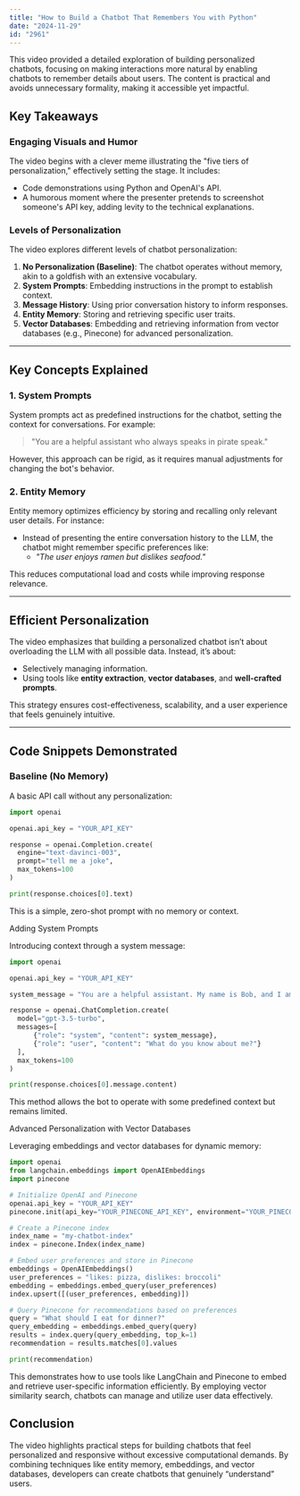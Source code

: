 ```yaml
---
title: "How to Build a Chatbot That Remembers You with Python"
date: "2024-11-29"
id: "2961"
---
```


This video provided a detailed exploration of building personalized chatbots, focusing on making interactions more natural by enabling chatbots to remember details about users. The content is practical and avoids unnecessary formality, making it accessible yet impactful.

## Key Takeaways

### Engaging Visuals and Humor

The video begins with a clever meme illustrating the "five tiers of personalization," effectively setting the stage. It includes:

- Code demonstrations using Python and OpenAI's API.
- A humorous moment where the presenter pretends to screenshot someone's API key, adding levity to the technical explanations.

### Levels of Personalization

The video explores different levels of chatbot personalization:

1. **No Personalization (Baseline)**: The chatbot operates without memory, akin to a goldfish with an extensive vocabulary.
2. **System Prompts**: Embedding instructions in the prompt to establish context.
3. **Message History**: Using prior conversation history to inform responses.
4. **Entity Memory**: Storing and retrieving specific user traits.
5. **Vector Databases**: Embedding and retrieving information from vector databases (e.g., Pinecone) for advanced personalization.

---

## Key Concepts Explained

### 1. System Prompts

System prompts act as predefined instructions for the chatbot, setting the context for conversations. For example:

> "You are a helpful assistant who always speaks in pirate speak."

However, this approach can be rigid, as it requires manual adjustments for changing the bot's behavior.

### 2. Entity Memory

Entity memory optimizes efficiency by storing and recalling only relevant user details. For instance:

- Instead of presenting the entire conversation history to the LLM, the chatbot might remember specific preferences like:
  - _"The user enjoys ramen but dislikes seafood."_

This reduces computational load and costs while improving response relevance.

---

## Efficient Personalization

The video emphasizes that building a personalized chatbot isn’t about overloading the LLM with all possible data. Instead, it’s about:

- Selectively managing information.
- Using tools like **entity extraction**, **vector databases**, and **well-crafted prompts**.

This strategy ensures cost-effectiveness, scalability, and a user experience that feels genuinely intuitive.

---

## Code Snippets Demonstrated

### Baseline (No Memory)

A basic API call without any personalization:

```python
import openai

openai.api_key = "YOUR_API_KEY"

response = openai.Completion.create(
  engine="text-davinci-003",
  prompt="tell me a joke",
  max_tokens=100
)

print(response.choices[0].text)
```

This is a simple, zero-shot prompt with no memory or context.

Adding System Prompts

Introducing context through a system message:

```python
import openai

openai.api_key = "YOUR_API_KEY"

system_message = "You are a helpful assistant. My name is Bob, and I am a software engineer who dislikes chocolate."

response = openai.ChatCompletion.create(
  model="gpt-3.5-turbo",
  messages=[
      {"role": "system", "content": system_message},
      {"role": "user", "content": "What do you know about me?"}
  ],
  max_tokens=100
)

print(response.choices[0].message.content)
```

This method allows the bot to operate with some predefined context but remains limited.

Advanced Personalization with Vector Databases

Leveraging embeddings and vector databases for dynamic memory:

```python
import openai
from langchain.embeddings import OpenAIEmbeddings
import pinecone

# Initialize OpenAI and Pinecone
openai.api_key = "YOUR_API_KEY"
pinecone.init(api_key="YOUR_PINECONE_API_KEY", environment="YOUR_PINECONE_ENVIRONMENT")

# Create a Pinecone index
index_name = "my-chatbot-index"
index = pinecone.Index(index_name)

# Embed user preferences and store in Pinecone
embeddings = OpenAIEmbeddings()
user_preferences = "likes: pizza, dislikes: broccoli"
embedding = embeddings.embed_query(user_preferences)
index.upsert([(user_preferences, embedding)])

# Query Pinecone for recommendations based on preferences
query = "What should I eat for dinner?"
query_embedding = embeddings.embed_query(query)
results = index.query(query_embedding, top_k=1)
recommendation = results.matches[0].values

print(recommendation)
```

This demonstrates how to use tools like LangChain and Pinecone to embed and retrieve user-specific information efficiently. By employing vector similarity search, chatbots can manage and utilize user data effectively.

## Conclusion

The video highlights practical steps for building chatbots that feel personalized and responsive without excessive computational demands. By combining techniques like entity memory, embeddings, and vector databases, developers can create chatbots that genuinely “understand” users.
